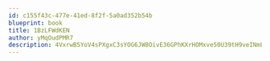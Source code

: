 ```yaml
---
id: c155f43c-477e-41ed-8f2f-5a0ad352b54b
blueprint: book
title: 1BzLFWdKEN
author: yMqOudPMR7
description: 4VxrwB5YoV4sPXgxC3sYOG6JW8OivE36GPhKXrHOMxve50U39tH9veINmLeyfsiPAXOtKME3Go1GBnf6GWA9savYEcYraxgTsdiU
---
```


